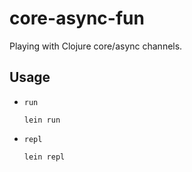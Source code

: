 # core-async-fun

Playing with Clojure core/async channels.

## Usage

* `run`

    ```
    lein run
    ```

* `repl`

    ```
    lein repl
    ```